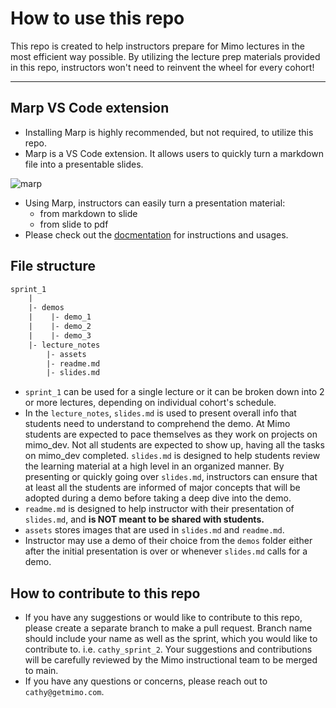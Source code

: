 # How to use this repo
This repo is created to help instructors prepare for Mimo lectures in the most efficient way possible. By utilizing the lecture prep materials provided in this repo, instructors won't need to reinvent the wheel for every cohort!

---

## Marp VS Code extension
+ Installing Marp is highly recommended, but not required, to utilize this repo.
+ Marp is a VS Code extension. It allows users to quickly turn a markdown file into a presentable slides.

![marp](https://raw.githubusercontent.com/marp-team/marp-vscode/main/docs/new-file.gif)

+ Using Marp, instructors can easily turn a presentation material:
    - from markdown to slide
    - from slide to pdf
+ Please check out the [docmentation](https://github.com/marp-team/marp-vscode) for instructions and usages.


## File  structure 
```html
sprint_1
    |
    |- demos
    |    |- demo_1
    |    |- demo_2
    |    |- demo_3
    |- lecture_notes
        |- assets
        |- readme.md
        |- slides.md
```
+ `sprint_1` can be used for a single lecture or it can be broken down into 2 or more lectures, depending on individual cohort's schedule.
+ In the `lecture_notes`, `slides.md` is used to present overall info that students need to understand to comprehend the demo. At Mimo students are expected to pace themselves as they work on projects on mimo_dev. Not all students are expected to show up, having all the tasks on mimo_dev completed. `slides.md` is designed to help students review the learning material at a high level in an organized manner. By presenting or quickly going over `slides.md`, instructors can ensure that at least all the students are informed of major concepts that will be adopted during a demo before taking a deep dive into the demo.
+ `readme.md` is designed to help instructor with their presentation of `slides.md`, and **is NOT meant to be shared with students.**
+ `assets` stores images that are used in `slides.md` and `readme.md`.
+ Instructor may use a demo of their choice from the `demos` folder either after the initial presentation is over or whenever `slides.md` calls for a demo.


## How to contribute to this repo
+ If you have any suggestions or would like to contribute to this repo, please create a separate branch to make a pull request. Branch name should include your name as well as the sprint, which you would like to contribute to. i.e. `cathy_sprint_2`. Your suggestions and contributions will be carefully reviewed by the Mimo instructional team to be merged to main. 
+ If you have any questions or concerns, please reach out to `cathy@getmimo.com`. 
